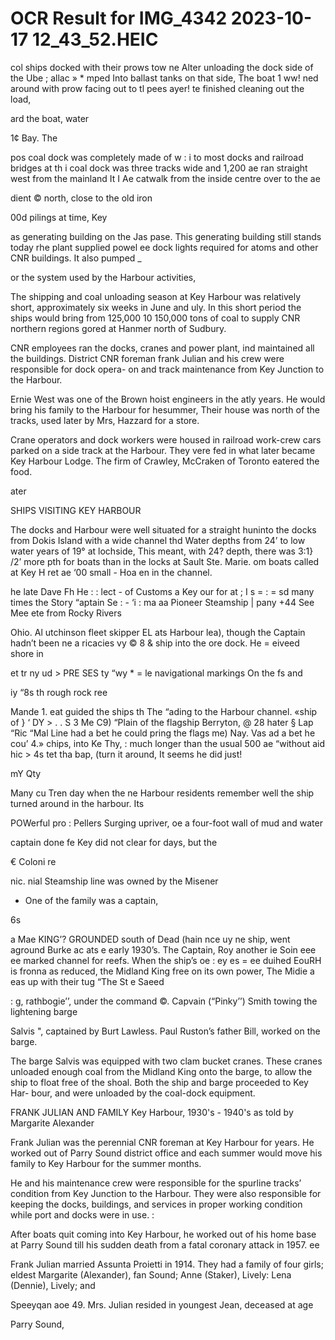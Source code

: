 # OCR Result for IMG_4342 2023-10-17 12_43_52.HEIC

col ships docked with their prows tow
ne Alter unloading the dock side of the
Ube ; allac » *
mped Into ballast tanks on that side, The boat
1 ww! ned around with prow facing out to tl pees
ayer! te finished cleaning out the load,

ard the
boat, water

1¢ Bay. The

pos coal dock was completely made of w
: i to most docks and railroad bridges at th
i coal dock was three tracks wide and 1,200
ae ran straight west from the mainland It I Ae
catwalk from the inside centre over to the ae

dient ©
north, close to the old iron

00d pilings
at time, Key

as generating building on the
Jas pase. This generating building still stands today
rhe plant supplied powel ee dock lights required for
atoms and other CNR buildings. It also pumped _

or the system used by the Harbour activities,

The shipping and coal unloading season at Key Harbour
was relatively short, approximately six weeks in June and
uly. In this short period the ships would bring from 125,000
10 150,000 tons of coal to supply CNR northern regions
gored at Hanmer north of Sudbury.

CNR employees ran the docks, cranes and power plant,
ind maintained all the buildings. District CNR foreman
frank Julian and his crew were responsible for dock opera-
on and track maintenance from Key Junction to the
Harbour.

Ernie West was one of the Brown hoist engineers in the
atly years. He would bring his family to the Harbour for
hesummer, Their house was north of the tracks, used later
by Mrs, Hazzard for a store.

Crane operators and dock workers were housed in railroad
work-crew cars parked on a side track at the Harbour. They
vere fed in what later became Key Harbour Lodge. The firm
of Crawley, McCraken of Toronto eatered the food.

ater

SHIPS VISITING KEY HARBOUR

The docks and Harbour were well situated for a straight
huninto the docks from Dokis Island with a wide channel
thd Water depths from 24’ to low water years of 19° at
lochside, This meant, with 24? depth, there was 3:1} /2’ more
pth for boats than in the locks at Sault Ste. Marie.
om boats called at Key H ret ae
‘00 small - Hoa en in the channel.

he late Dave Fh He : : lect - of Customs a Key
our for at ; I s = : = sd many times the Story
“aptain Se : - ‘i : ma aa Pioneer Steamship
| pany +44 See Mee ete from Rocky Rivers

Ohio. Al utchinson fleet skipper EL ats Harbour
lea), though the Captain hadn’t been ne a ricacies
vy © 8 & ship into the ore dock. He = eiveed shore in

et tr
ny ud > PRE SES ty “wy * =
le navigational markings On the fs and

iy “8s th rough rock ree

Mande 1. eat guided the ships th
The “ading to the Harbour channel. «ship of
} ‘ DY > . . S 3
Me C9) “Plain of the flagship Berryton, @ 28 hater § Lap
“Ric “Mal Line had a bet he could pring the flags me)
Nay. Vas ad a bet he cou’ 4.» chips, into Ke
Thy, : much longer than the usual 500 ae “without
aid hic > 4s tet tha
bap, (turn it around, It seems he did just!

mY
Qty

Many cu
Tren
day when the ne Harbour residents remember well the
ship turned around in the harbour. Its

POWerful pro
: Pellers
Surging upriver, oe a four-foot wall of mud and water

captain done fe Key did not clear for days, but the

€ Coloni re

nic. nial Steamship line was owned by the Misener
- One of the family was a captain,

6s

a Mae KING’? GROUNDED
south of Dead (hain nce uy ne ship, went aground
Burke ac ats e early 1930’s. The Captain, Roy
another ie Soin eee ee marked channel for
reefs. When the ship’s oe : ey es = ee
duihed EouRH is fronna as reduced, the Midland King
free on its own power, The Midie a eas
up with their tug “The St e Saeed

: g, rathbogie’’, under the command
©. Capvain (“Pinky’’) Smith towing the lightening barge

Salvis ", captained by Burt Lawless. Paul Ruston’s father
Bill, worked on the barge.

The barge Salvis was equipped with two clam bucket
cranes. These cranes unloaded enough coal from the
Midland King onto the barge, to allow the ship to float free
of the shoal. Both the ship and barge proceeded to Key Har-
bour, and were unloaded by the coal-dock equipment.

FRANK JULIAN AND FAMILY
Key Harbour, 1930's - 1940's
as told by Margarite Alexander

Frank Julian was the perennial CNR foreman at Key
Harbour for years. He worked out of Parry Sound district
office and each summer would move his family to Key
Harbour for the summer months.

He and his maintenance crew were responsible for the
spurline tracks’ condition from Key Junction to the
Harbour. They were also responsible for keeping the docks,
buildings, and services in proper working condition while
port and docks were in use. :

After boats quit coming into Key Harbour, he worked
out of his home base at Parry Sound till his sudden death
from a fatal coronary attack in 1957. ee

Frank Julian married Assunta Proietti in 1914. They had
a family of four girls; eldest Margarite (Alexander), fan
Sound; Anne (Staker), Lively: Lena (Dennie), Lively; and

Speeyqan aoe 49. Mrs. Julian resided in
youngest Jean, deceased at age

Parry Sound,


